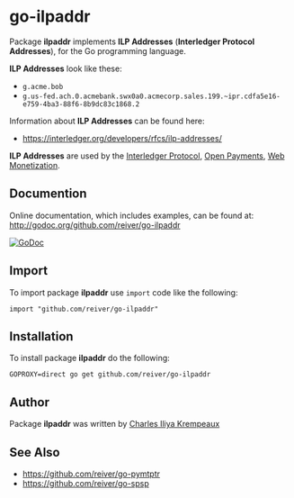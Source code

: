 # go-ilpaddr

Package **ilpaddr** implements **ILP Addresses** (**Interledger Protocol Addresses**), for the Go programming language.

**ILP Addresses** look like these:

* `g.acme.bob`
* `g.us-fed.ach.0.acmebank.swx0a0.acmecorp.sales.199.~ipr.cdfa5e16-e759-4ba3-88f6-8b9dc83c1868.2`

Information about **ILP Addresses** can be found here:

* https://interledger.org/developers/rfcs/ilp-addresses/

**ILP Addresses**  are used by the [Interledger Protocol](https://interledger.org/), [Open Payments](https://openpayments.dev/), [Web Monetization](https://webmonetization.org/).

## Documention

Online documentation, which includes examples, can be found at: http://godoc.org/github.com/reiver/go-ilpaddr

[![GoDoc](https://godoc.org/github.com/reiver/go-ilpaddr?status.svg)](https://godoc.org/github.com/reiver/go-ilpaddr)

## Import

To import package **ilpaddr** use `import` code like the following:
```
import "github.com/reiver/go-ilpaddr"
```

## Installation

To install package **ilpaddr** do the following:
```
GOPROXY=direct go get github.com/reiver/go-ilpaddr
```

## Author

Package **ilpaddr** was written by [Charles Iliya Krempeaux](http://reiver.link)

## See Also

* https://github.com/reiver/go-pymtptr
* https://github.com/reiver/go-spsp
